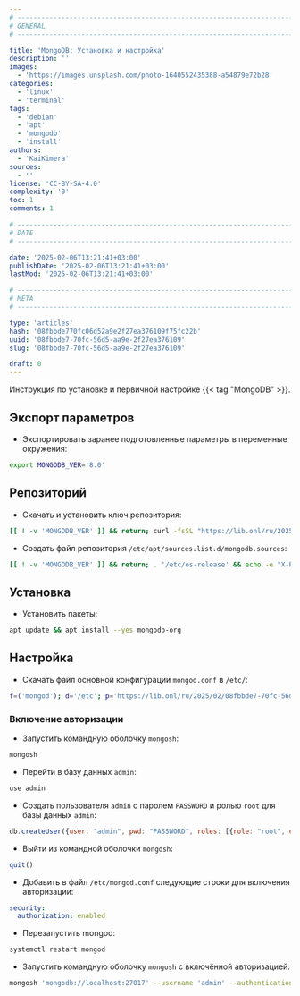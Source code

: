 ```yaml
---
# -------------------------------------------------------------------------------------------------------------------- #
# GENERAL
# -------------------------------------------------------------------------------------------------------------------- #

title: 'MongoDB: Установка и настройка'
description: ''
images:
  - 'https://images.unsplash.com/photo-1640552435388-a54879e72b28'
categories:
  - 'linux'
  - 'terminal'
tags:
  - 'debian'
  - 'apt'
  - 'mongodb'
  - 'install'
authors:
  - 'KaiKimera'
sources:
  - ''
license: 'CC-BY-SA-4.0'
complexity: '0'
toc: 1
comments: 1

# -------------------------------------------------------------------------------------------------------------------- #
# DATE
# -------------------------------------------------------------------------------------------------------------------- #

date: '2025-02-06T13:21:41+03:00'
publishDate: '2025-02-06T13:21:41+03:00'
lastMod: '2025-02-06T13:21:41+03:00'

# -------------------------------------------------------------------------------------------------------------------- #
# META
# -------------------------------------------------------------------------------------------------------------------- #

type: 'articles'
hash: '08fbbde770fc06d52a9e2f27ea376109f75fc22b'
uuid: '08fbbde7-70fc-56d5-aa9e-2f27ea376109'
slug: '08fbbde7-70fc-56d5-aa9e-2f27ea376109'

draft: 0
---
```


Инструкция по установке и первичной настройке {{< tag "MongoDB" >}}.

<!--more-->

## Экспорт параметров

- Экспортировать заранее подготовленные параметры в переменные окружения:

```bash
export MONGODB_VER='8.0'
```

## Репозиторий

- Скачать и установить ключ репозитория:

```bash
[[ ! -v 'MONGODB_VER' ]] && return; curl -fsSL "https://lib.onl/ru/2025/02/08fbbde7-70fc-56d5-aa9e-2f27ea376109/mongodb-${MONGODB_VER}.asc" | gpg --dearmor -o '/etc/apt/keyrings/mongodb.gpg'
```

- Создать файл репозитория `/etc/apt/sources.list.d/mongodb.sources`:

```bash
[[ ! -v 'MONGODB_VER' ]] && return; . '/etc/os-release' && echo -e "X-Repolib-Name: MongoDB\nEnabled: yes\nTypes: deb\nURIs: http://repo.mongodb.org/apt/${ID}\n#URIs: https://mirror.yandex.ru/mirrors/repo.mongodb.org/apt/${ID}\nSuites: ${VERSION_CODENAME}/mongodb-org/${MONGODB_VER}\nComponents: main\nSigned-By: /etc/apt/keyrings/mongodb.gpg\n" | tee '/etc/apt/sources.list.d/mongodb.sources' > '/dev/null'
```

## Установка

- Установить пакеты:

```bash
apt update && apt install --yes mongodb-org
```

## Настройка

- Скачать файл основной конфигурации `mongod.conf` в `/etc/`:

```bash
f=('mongod'); d='/etc'; p='https://lib.onl/ru/2025/02/08fbbde7-70fc-56d5-aa9e-2f27ea376109'; for i in "${f[@]}"; do [[ -f "${d}/${i}.conf" && ! -f "${d}/${i}.conf.orig" ]] && mv "${d}/${i}.conf" "${d}/${i}.conf.orig"; curl -fsSLo "${d}/${i}.conf" "${p}/${i}.conf"; done
```

### Включение авторизации

- Запустить командную оболочку `mongosh`:

```bash
mongosh
```

- Перейти в базу данных `admin`:

```js
use admin
```

- Создать пользователя `admin` с паролем `PASSWORD` и ролью `root` для базы данных `admin`:

```js
db.createUser({user: "admin", pwd: "PASSWORD", roles: [{role: "root", db: "admin"}]})
```

- Выйти из командной оболочки `mongosh`:

```js
quit()
```

- Добавить в файл `/etc/mongod.conf` следующие строки для включения авторизации:

```yaml
security:
  authorization: enabled
```

- Перезапустить mongod:

```bash
systemctl restart mongod
```

- Запустить командную оболочку `mongosh` с включённой авторизацией:

```bash
mongosh 'mongodb://localhost:27017' --username 'admin' --authenticationDatabase 'admin'
```
